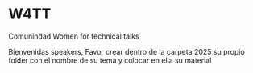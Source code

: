 # W4TT
Comunindad Women for technical talks

Bienvenidas speakers, 
  Favor crear dentro de la carpeta 2025 su propio folder con el nombre de su tema y colocar en ella su material
